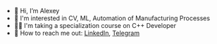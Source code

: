 - :wave: Hi, I’m Alexey
- :book: I'm interested in CV, ML, Automation of Manufacturing Processes
- :man_student: I'm taking a specialization course on C++ Developer
- :handshake: How to reach me out: [LinkedIn](https://www.linkedin.com/in/alexeygoncharenko/), [Telegram](https://t.me/AlexeyGoncharenko)
<!---
AlexeyGoncharenko/AlexeyGoncharenko is a ✨ special ✨ repository because its `README.md` (this file) appears on your GitHub profile.
You can click the Preview link to take a look at your changes.
--->
